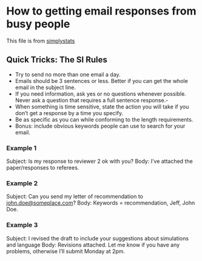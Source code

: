 # How to getting email responses from busy people
This file is from [simplystats](https://simplystatistics.org/2011/09/23/getting-email-responses-from-busy-people/)
## Quick Tricks: The SI Rules
- Try to send no more than one email a day. 
- Emails should be 3 sentences or less. Better if you can get the whole email in the subject line. 
- If you need information, ask yes or no questions whenever possible. Never ask a question that requires a full sentence response.-
- When something is time sensitive, state the action you will take if you don’t get a response by a time you specify. 
- Be as specific as you can while conforming to the length requirements. 
- Bonus: include obvious keywords people can use to search for your email. 


### Example 1

Subject: Is my response to reviewer 2 ok with you?
Body: I’ve attached the paper/responses to referees.

### Example 2
Subject: Can you send my letter of recommendation to john.doe@someplace.com?
Body: Keywords = recommendation, Jeff, John Doe.

### Example 3
Subject: I revised the draft to include your suggestions about simulations and language
Body: Revisions attached. Let me know if you have any problems, otherwise I’ll submit Monday at 2pm. 

